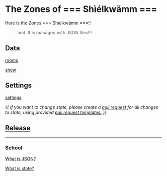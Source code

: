 # The Zones of === Shìélkwämm ===

Here is the Zones === Shïelkwāmm ===!! 
> hïnt: It is mānāged with JSON files!!!

## Data

[rooms](rooms/index.md)

[show](handles/index.md)


## Settings

[settings](settings/index.md)

*{{ If you want to change state, please create a [pull request](https://docs.github.com/en/github/collaborating-with-issues-and-pull-requests/about-pull-requests) for all changes to state, using provided [pull request templates.](.github/PULL_REQUEST_TEMPLATE/index.md) }}*

## [Release](release/index.md)

-----
### School

[What is JSON?](https://www.copterlabs.com/json-what-it-is-how-it-works-how-to-use-it/)

[What is state?](https://www.freecodecamp.org/news/state-in-javascript-explained-by-cooking-a-simple-meal-2baf10a787ee/)